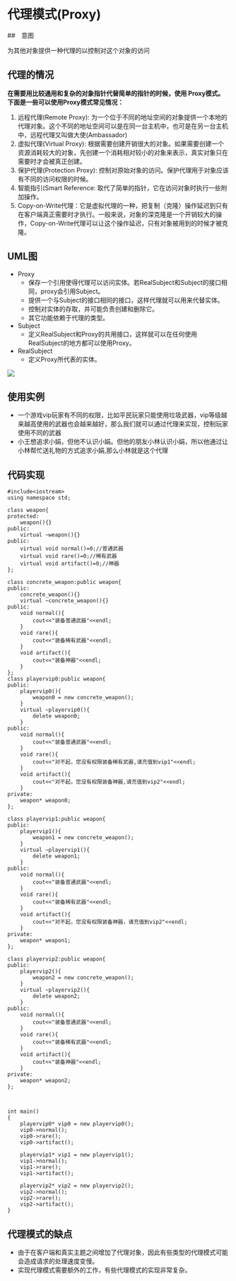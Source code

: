 # 代理模式(Proxy)

##　意图

为其他对象提供一种代理的以控制对这个对象的访问

## 代理的情况
  **在需要用比较通用和复杂的对象指针代替简单的指针的时候，使用 Proxy模式。下面是一些可以使用Proxy模式常见情况：**

1. 远程代理(Remote  Proxy): 为一个位于不同的地址空间的对象提供一个本地的代理对象。这个不同的地址空间可以是在同一台主机中，也可是在另一台主机中，远程代理又叫做大使(Ambassador)
2. 虚拟代理(Virtual Proxy): 根据需要创建开销很大的对象。如果需要创建一个资源消耗较大的对象，先创建一个消耗相对较小的对象来表示，真实对象只在需要时才会被真正创建。 
3. 保护代理(Protection Proxy): 控制对原始对象的访问。保护代理用于对象应该有不同的访问权限的时候。
4. 智能指引(Smart Reference: 取代了简单的指针，它在访问对象时执行一些附加操作。
5. Copy-on-Write代理：它是虚拟代理的一种，把复制（克隆）操作延迟到只有在客户端真正需要时才执行。一般来说，对象的深克隆是一个开销较大的操作，Copy-on-Write代理可以让这个操作延迟，只有对象被用到的时候才被克隆。

## UML图
- Proxy
	- 保存一个引用使得代理可以访问实体。若RealSubject和Subject的接口相同，proxy会引用Subject。
	- 提供一个与Subject的接口相同的接口，这样代理就可以用来代替实体。
	- 控制对实体的存取，并可能负责创建和删除它。
	- 其它功能依赖于代理的类型。
- Subject
	- 定义RealSubject和Proxy的共用接口，这样就可以在任何使用RealSubject的地方都可以使用Proxy。
- RealSubject
	- 定义Proxy所代表的实体。

![](/home/dbwater/桌面/代理模式1.png)


## 使用实例
- 一个游戏vip玩家有不同的权限，比如平民玩家只能使用垃圾武器，vip等级越来越高使用的武器也会越来越好，那么我们就可以通过代理来实现，控制玩家使用不同的武器
- 小王想追求小娟，但他不认识小娟。但他的朋友小林认识小娟，所以他通过让小林帮忙送礼物的方式追求小娟,那么小林就是这个代理

## 代码实现

```
#include<iostream>
using namespace std;

class weapon{
protected:
	weapon(){}
public:
	virtual ~weapon(){}
public:
	virtual void normal()=0;//普通武器
	virtual void rare()=0;//稀有武器
	virtual void artifact()=0;//神器
};

class concrete_weapon:public weapon{
public:
	concrete_weapon(){}
	virtual ~concrete_weapon(){}
public:
	void normal(){
		cout<<"装备普通武器"<<endl;
	}
	void rare(){
		cout<<"装备稀有武器"<<endl;
	}
	void artifact(){
		cout<<"装备神器"<<endl;
	}
};
class playervip0:public weapon{
public:
	playervip0(){
		weapon0 = new concrete_weapon();
	}
	virtual ~playervip0(){
		delete weapon0;
	}
public:
	void normal(){
		cout<<"装备普通武器"<<endl;
	}
	void rare(){
		cout<<"对不起，您没有权限装备稀有武器,请充值到vip1"<<endl;
	}
	void artifact(){
		cout<<"对不起，您没有权限装备神器,请充值到vip2"<<endl;
	}
private:
	weapon* weapon0;
};

class playervip1:public weapon{
public:
	playervip1(){
		weapon1 = new concrete_weapon();
	}
	virtual ~playervip1(){
		delete weapon1;
	}
public:
	void normal(){
		cout<<"装备普通武器"<<endl;
	}
	void rare(){
		cout<<"装备稀有武器"<<endl;
	}
	void artifact(){
		cout<<"对不起，您没有权限装备神器，请充值到vip2"<<endl;
	}
private:
	weapon* weapon1;
};

class playervip2:public weapon{
public:
	playervip2(){
		weapon2 = new concrete_weapon();
	}
	virtual ~playervip2(){
		delete weapon2;
	}
public:
	void normal(){
		cout<<"装备普通武器"<<endl;
	}
	void rare(){
		cout<<"装备稀有武器"<<endl;
	}
	void artifact(){
		cout<<"装备神器"<<endl;
	}
private:
	weapon* weapon2;
};



int main()
{
	playervip0* vip0 = new playervip0();
	vip0->normal();
	vip0->rare();
	vip0->artifact();
	
	playervip1* vip1 = new playervip1();
	vip1->normal();
	vip1->rare();
	vip1->artifact();

	playervip2* vip2 = new playervip2();
	vip2->normal();
	vip2->rare();
	vip2->artifact();
}

```

## 代理模式的缺点
- 由于在客户端和真实主题之间增加了代理对象，因此有些类型的代理模式可能会造成请求的处理速度变慢。
- 实现代理模式需要额外的工作，有些代理模式的实现非常复杂。
